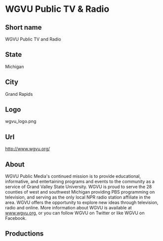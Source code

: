 # WGVU Public TV & Radio

## Short name

WGVU Public TV and Radio

## State

Michigan

## City

Grand Rapids

## Logo

wgvu\_logo.png

## Url

http://www.wgvu.org/

## About

WGVU Public Media's continued mission is to provide educational, informative, and entertaining programs and events to the community as a service of Grand Valley State University. WGVU is proud to serve the 28 counties of west and southwest Michigan providing PBS programming on television, and serving as the only local NPR radio station affiliate in the area. WGVU offers the opportunity to explore new ideas through television, radio and online. More information about WGVU is available at www.wgvu.org, or you can follow WGVU on Twitter or like WGVU on Facebook.

## Productions



